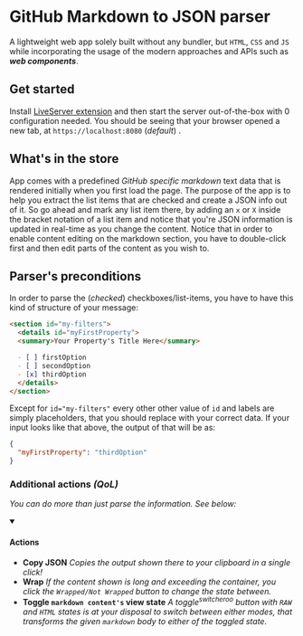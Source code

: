 # GitHub Markdown to JSON parser

A lightweight web app solely built without any bundler, but `HTML`, `CSS` and `JS` while incorporating the usage of the modern approaches and APIs such as **_web components_**.

## Get started

Install [LiveServer extension](https://marketplace.visualstudio.com/items?itemName=ritwickdey.LiveServer) and then start the server out-of-the-box with 0 configuration needed. You should be seeing that your browser opened a new tab, at `https://localhost:8080` (_default_) .

## What's in the store

App comes with a predefined _GitHub specific markdown_ text data that is rendered initially when you first load the page. The purpose of the app is to help you extract the list items that are checked and create a JSON info out of it. So go ahead and mark any list item there, by adding an `x` or `X` inside the bracket notation of a list item and notice that you're JSON information is updated in real-time as you change the content.
Notice that in order to enable content editing on the markdown section, you have to double-click first and then edit parts of the content as you wish to.

## Parser's preconditions

In order to parse the (_checked_) checkboxes/list-items, you have to have this kind of structure of your message:

```md
<section id="my-filters">
  <details id="myFirstProperty">
  <summary>Your Property's Title Here</summary>

  - [ ] firstOption
  - [ ] secondOption
  - [x] thirdOption
  </details>
</section>
```

Except for `id="my-filters"` every other other value of `id` and labels are simply placeholders, that you should replace with your correct data. If your input looks like that above, the output of that will be as:

```json
{
  "myFirstProperty": "thirdOption"
}
```

### Additional actions _(QoL)_

<em>You can do more than just parse the information. See below:</em>

<details id="actions" open>
	<summary><h4>Actions</h4></summary>

- **Copy JSON**
  _Copies the output shown there to your clipboard in a single click!_
- **Wrap**
  <em>If the content shown is long and exceeding the container, you click the `Wrapped/Not Wrapped` button to change the state between. </em>
- **Toggle `markdown content's` view state**
<em>A toggle<sup><em>switcheroo</em></sup> button with `RAW` and `HTML` states is at your disposal to switch between either modes, that transforms the given `markdown` body to either of the toggled state.</em>
</details>
